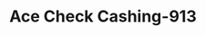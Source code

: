 ---
f_zip-code: 19020
f_state-code: PA
title: Ace Check Cashing-913
f_phone: 215-638-1114
f_city-only: Bensalem
f_address: Bensalem Plaza Bensalem
f_location-unique-id: '913'
slug: ace-check-cashing-913
updated-on: '2024-05-30T13:46:58.046Z'
created-on: '2024-05-30T13:36:59.803Z'
published-on: '2024-05-30T13:54:32.469Z'
f_city-state: cms/city/bensalem-pa.md
f_company: cms/company/ace-check-cashing.md
f_state: cms/state/pennsylvania.md
layout: '[payday-loan].html'
tags: payday-loan
---